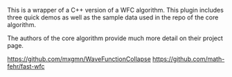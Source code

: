 This is a wrapper of a C++ version of a WFC algorithm. This plugin includes three quick demos as well as the sample data used in the repo of the core algorithm.

The authors of the core algorithm provide much more detail on their project page.

https://github.com/mxgmn/WaveFunctionCollapse
https://github.com/math-fehr/fast-wfc
